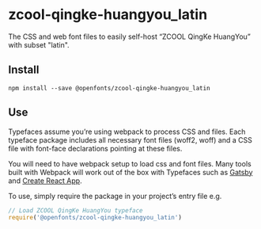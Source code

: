 
# zcool-qingke-huangyou_latin

The CSS and web font files to easily self-host “ZCOOL QingKe HuangYou” with subset "latin".

## Install

`npm install --save @openfonts/zcool-qingke-huangyou_latin`

## Use

Typefaces assume you’re using webpack to process CSS and files. Each typeface
package includes all necessary font files (woff2, woff) and a CSS file with
font-face declarations pointing at these files.

You will need to have webpack setup to load css and font files. Many tools built
with Webpack will work out of the box with Typefaces such as [Gatsby](https://github.com/gatsbyjs/gatsby)
and [Create React App](https://github.com/facebookincubator/create-react-app).

To use, simply require the package in your project’s entry file e.g.

```javascript
// Load ZCOOL QingKe HuangYou typeface
require('@openfonts/zcool-qingke-huangyou_latin')
```
